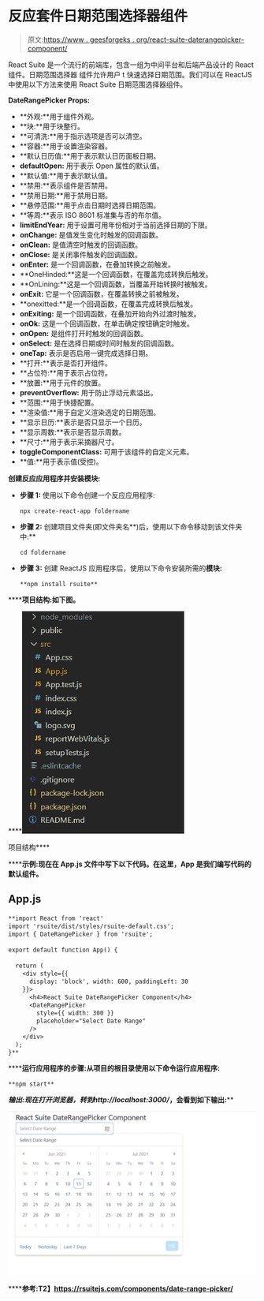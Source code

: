 # 反应套件日期范围选择器组件

> 原文:[https://www . geesforgeks . org/react-suite-daterangepicker-component/](https://www.geeksforgeeks.org/react-suite-daterangepicker-component/)

React Suite 是一个流行的前端库，包含一组为中间平台和后端产品设计的 React 组件。日期范围选择器  组件允许用户 t 快速选择日期范围。我们可以在 ReactJS 中使用以下方法来使用 React Suite 日期范围选择器组件。

**DateRangePicker Props:**

*   **外观:**用于组件外观。
*   **块:**用于块整行。
*   **可清洗:**用于指示选项是否可以清空。
*   **容器:**用于设置渲染容器。
*   **默认日历值:**用于表示默认日历面板日期。
*   **defaultOpen:** 用于表示 Open 属性的默认值。
*   **默认值:**用于表示默认值。
*   **禁用:**表示组件是否禁用。
*   **禁用日期:**用于禁用日期。
*   **悬停范围:**用于点击日期时选择日期范围。
*   **等周:**表示 ISO 8601 标准集与否的布尔值。
*   **limitEndYear:** 用于设置可用年份相对于当前选择日期的下限。
*   **onChange:** 是值发生变化时触发的回调函数。
*   **onClean:** 是值清空时触发的回调函数。
*   **onClose:** 是关闭事件触发的回调函数。
*   **onEnter:** 是一个回调函数，在叠加转换之前触发。
*   **OneHinded:**这是一个回调函数，在覆盖完成转换后触发。
*   **OnLining:**这是一个回调函数，当覆盖开始转换时被触发。
*   **onExit:** 它是一个回调函数，在覆盖转换之前被触发。
*   **onexitted:**是一个回调函数，在覆盖完成转换后触发。
*   **onExiting:** 是一个回调函数，在叠加开始向外过渡时触发。
*   **onOk:** 这是一个回调函数，在单击确定按钮确定时触发。
*   **onOpen:** 是组件打开时触发的回调函数。
*   **onSelect:** 是在选择日期或时间时触发的回调函数。
*   **oneTap:** 表示是否启用一键完成选择日期。
*   **打开:**表示是否打开组件。
*   **占位符:**用于表示占位符。
*   **放置:**用于元件的放置。
*   **preventOverflow:** 用于防止浮动元素溢出。
*   **范围:**用于快捷配置。
*   **渲染值:**用于自定义渲染选定的日期范围。
*   **显示日历:**表示是否只显示一个日历。
*   **显示周数:**表示是否显示周数。
*   **尺寸:**用于表示采摘器尺寸。
*   **toggleComponentClass:** 可用于该组件的自定义元素。
*   **值:**用于表示值(受控)。

**创建反应应用程序并安装模块:**

*   **步骤 1:** 使用以下命令创建一个反应应用程序:

    ```
    npx create-react-app foldername
    ```

*   **步骤 2:** 创建项目文件夹(即文件夹名**)后，使用以下命令移动到该文件夹中:**

    ```
    cd foldername
    ```

*   **步骤 3:** 创建 ReactJS 应用程序后，使用以下命令安装所需的****模块:****

    ```
    **npm install rsuite**
    ```

******项目结构:**如下图。****

****![](img/f04ae0d8b722a9fff0bd9bd138b29c23.png)

项目结构**** 

******示例:**现在在 **App.js** 文件中写下以下代码。在这里，App 是我们编写代码的默认组件。****

## ****App.js****

```
**import React from 'react'
import 'rsuite/dist/styles/rsuite-default.css';
import { DateRangePicker } from 'rsuite';

export default function App() {

  return (
    <div style={{
      display: 'block', width: 600, paddingLeft: 30
    }}>
      <h4>React Suite DateRangePicker Component</h4>
      <DateRangePicker
        style={{ width: 300 }}
        placeholder="Select Date Range"
      />
    </div>
  );
}**
```

******运行应用程序的步骤:**从项目的根目录使用以下命令运行应用程序:****

```
**npm start**
```

******输出:**现在打开浏览器，转到***http://localhost:3000/***，会看到如下输出:****

****![](img/e7d5a2ea8665e605aeb8e76c5d4761bb.png)****

******参考:**T2】https://rsuitejs.com/components/date-range-picker/****